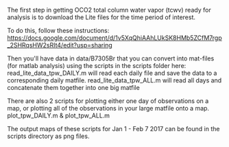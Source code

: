The first step in getting OCO2 total column water vapor (tcwv) ready for analysis is to download the Lite files for the time period of interest. 

To do this, follow these instructions:
https://docs.google.com/document/d/1v5XqQhiAAhLUkSK8HMb5ZCfM7rgp_2SHRqsHW2sRIt4/edit?usp=sharing

Then you'll have data in data/B7305Br that you can convert into mat-files (for matlab analysis) using the scripts in the scripts folder here:
read_lite_data_tpw_DAILY.m will read each daily file and save the data to a corresponding daily matfile.
read_lite_data_tpw_ALL.m will read all days and concatenate them together into one big matfile

There are also 2 scripts for plotting either one day of observations on a map, or plotting all of the observations in your large matfile onto a map.
plot_tpw_DAILY.m
&
plot_tpw_ALL.m

The output maps of these scripts for Jan 1 - Feb  7 2017 can be found in the scripts directory as png files.
